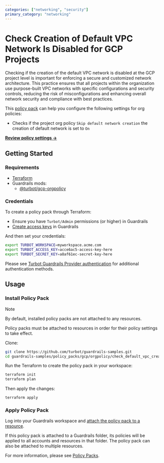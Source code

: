 ```yaml
---
categories: ["networking", "security"]
primary_category: "networking"
---
```


# Check Creation of Default VPC Network Is Disabled for GCP Projects

Checking if the creation of the default VPC network is disabled at the GCP project level is important for enforcing a secure and customized network architecture. This practice ensures that all projects within the organization use purpose-built VPC networks with specific configurations and security controls, reducing the risk of misconfigurations and enhancing overall network security and compliance with best practices.

This [policy pack](https://turbot.com/guardrails/docs/concepts/policy-packs) can help you configure the following settings for org policies:

- Checks if the project org policy `Skip default network creation` the creation of default network is set to `On`

**[Review policy settings →](https://hub.guardrails.turbot.com/policy-packs/gcp_orgpolicy_check_default_vpc_creation_is_disabled_for_projects/settings)**

## Getting Started

### Requirements

- [Terraform](https://developer.hashicorp.com/terraform/install)
- Guardrails mods:
  - [@turbot/gcp-orgpolicy](https://hub.guardrails.turbot.com/mods/gcp/mods/gcp-orgpolicy)

### Credentials

To create a policy pack through Terraform:

- Ensure you have `Turbot/Admin` permissions (or higher) in Guardrails
- [Create access keys](https://turbot.com/guardrails/docs/guides/iam/access-keys#generate-a-new-guardrails-api-access-key) in Guardrails

And then set your credentials:

```sh
export TURBOT_WORKSPACE=myworkspace.acme.com
export TURBOT_ACCESS_KEY=acce6ac5-access-key-here
export TURBOT_SECRET_KEY=a8af61ec-secret-key-here
```

Please see [Turbot Guardrails Provider authentication](https://registry.terraform.io/providers/turbot/turbot/latest/docs#authentication) for additional authentication methods.

## Usage

### Install Policy Pack

> [!NOTE]
> By default, installed policy packs are not attached to any resources.
>
> Policy packs must be attached to resources in order for their policy settings to take effect.

Clone:

```sh
git clone https://github.com/turbot/guardrails-samples.git
cd guardrails-samples/policy_packs/gcp/orgpolicy/check_default_vpc_creation_is_disabled_for_projects
```

Run the Terraform to create the policy pack in your workspace:

```sh
terraform init
terraform plan
```

Then apply the changes:

```sh
terraform apply
```

### Apply Policy Pack

Log into your Guardrails workspace and [attach the policy pack to a resource](https://turbot.com/guardrails/docs/guides/policy-packs#attach-a-policy-pack-to-a-resource).

If this policy pack is attached to a Guardrails folder, its policies will be applied to all accounts and resources in that folder. The policy pack can also be attached to multiple resources.

For more information, please see [Policy Packs](https://turbot.com/guardrails/docs/concepts/policy-packs).
